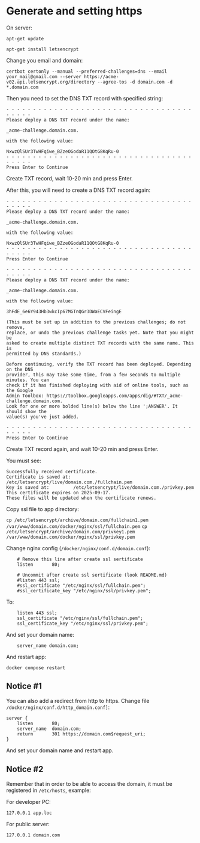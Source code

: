 
# Generate and setting https

On server:

`apt-get update`

`apt-get install letsencrypt`

Change you email and domain:

`certbot certonly --manual --preferred-challenges=dns --email your_mail@gmail.com --server https://acme-v02.api.letsencrypt.org/directory --agree-tos -d domain.com -d *.domain.com`

Then you need to set the DNS TXT record with specified string:

```
- - - - - - - - - - - - - - - - - - - - - - - - - - - - - - - - - - - - - - - -
Please deploy a DNS TXT record under the name:

_acme-challenge.domain.com.

with the following value:

NxwzQlSUr3TwHFqiwe_BZzeOGodaR11QOtG8KqRu-0
- - - - - - - - - - - - - - - - - - - - - - - - - - - - - - - - - - - - - - - -
Press Enter to Continue

```

Create TXT record, wait 10-20 min and press Enter.

After this, you will need to create a DNS TXT record again:

```
- - - - - - - - - - - - - - - - - - - - - - - - - - - - - - - - - - - - - - - -
Please deploy a DNS TXT record under the name:

_acme-challenge.domain.com.

with the following value:

NxwzQlSUr3TwHFqiwe_BZzeOGodaR11QOtG8KqRu-0
- - - - - - - - - - - - - - - - - - - - - - - - - - - - - - - - - - - - - - - -
Press Enter to Continue

- - - - - - - - - - - - - - - - - - - - - - - - - - - - - - - - - - - - - - - -
Please deploy a DNS TXT record under the name:

_acme-challenge.domain.com.

with the following value:

3hFdE_6e6Y943Hb3wkcIp67MGTnQGr3DWaECVFeingE

(This must be set up in addition to the previous challenges; do not remove,
replace, or undo the previous challenge tasks yet. Note that you might be
asked to create multiple distinct TXT records with the same name. This is
permitted by DNS standards.)

Before continuing, verify the TXT record has been deployed. Depending on the DNS
provider, this may take some time, from a few seconds to multiple minutes. You can
check if it has finished deploying with aid of online tools, such as the Google
Admin Toolbox: https://toolbox.googleapps.com/apps/dig/#TXT/_acme-challenge.domain.com.
Look for one or more bolded line(s) below the line ';ANSWER'. It should show the
value(s) you've just added.

- - - - - - - - - - - - - - - - - - - - - - - - - - - - - - - - - - - - - - - -
Press Enter to Continue
```

Create TXT record again, and wait 10-20 min and press Enter.

You must see:

```
Successfully received certificate.
Certificate is saved at: /etc/letsencrypt/live/domain.com./fullchain.pem
Key is saved at:         /etc/letsencrypt/live/domain.com./privkey.pem
This certificate expires on 2025-09-17.
These files will be updated when the certificate renews.

```

Copy ssl file to app directory:

`cp /etc/letsencrypt/archive/domain.com/fullchain1.pem /var/www/domain.com/docker/nginx/ssl/fullchain.pem`
`cp /etc/letsencrypt/archive/domain.com/privkey1.pem /var/www/domain.com/docker/nginx/ssl/privkey.pem`

Change nginx config (`/docker/nginx/conf.d/domain.conf`):

```
    # Remove this line after create ssl sertificate
    listen       80;

    # Uncommit after create ssl sertificate (look README.md)
    #listen 443 ssl;
    #ssl_certificate "/etc/nginx/ssl/fullchain.pem";
    #ssl_certificate_key "/etc/nginx/ssl/privkey.pem";
```

To:

```
    listen 443 ssl;
    ssl_certificate "/etc/nginx/ssl/fullchain.pem";
    ssl_certificate_key "/etc/nginx/ssl/privkey.pem";
```

And set your domain name:

```
    server_name domain.com;
```

And restart app:

`docker compose restart`

## Notice #1

You can also add a redirect from http to https. Change file `/docker/nginx/conf.d/http_domain.conf]`:

```
server {
    listen       80;
    server_name  domain.com;
    return       301 https://domain.com$request_uri;
}
```

And set your domain name and restart app.

## Notice #2

Remember that in order to be able to access the domain, it must be registered in `/etc/hosts`, example:

For developer PC:

```
127.0.0.1 app.loc
```

For public server:

```
127.0.0.1 domain.com
```
